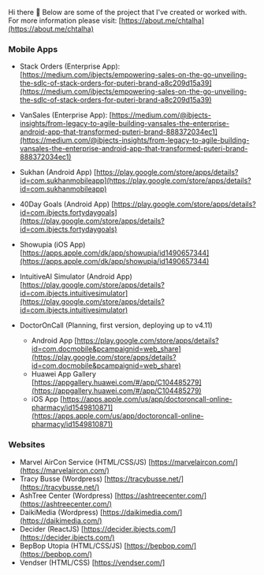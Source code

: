 Hi there 👋 Below are some of the project that I've created or worked with. For more information please visit: [https://about.me/chtalha](https://about.me/chtalha)

### Mobile Apps
- Stack Orders (Enterprise App): [https://medium.com/ibjects/empowering-sales-on-the-go-unveiling-the-sdlc-of-stack-orders-for-puteri-brand-a8c209d15a39](https://medium.com/ibjects/empowering-sales-on-the-go-unveiling-the-sdlc-of-stack-orders-for-puteri-brand-a8c209d15a39)
- VanSales (Enterprise App): [https://medium.com/@ibjects-insights/from-legacy-to-agile-building-vansales-the-enterprise-android-app-that-transformed-puteri-brand-888372034ec1](https://medium.com/@ibjects-insights/from-legacy-to-agile-building-vansales-the-enterprise-android-app-that-transformed-puteri-brand-888372034ec1)
- Sukhan (Android App) [https://play.google.com/store/apps/details?id=com.sukhanmobileapp](https://play.google.com/store/apps/details?id=com.sukhanmobileapp)
- 40Day Goals (Android App) [https://play.google.com/store/apps/details?id=com.ibjects.fortydaygoals](https://play.google.com/store/apps/details?id=com.ibjects.fortydaygoals)
- Showupia (iOS App) [https://apps.apple.com/dk/app/showupia/id1490657344](https://apps.apple.com/dk/app/showupia/id1490657344)
- IntuitiveAI Simulator (Android App) [https://play.google.com/store/apps/details?id=com.ibjects.intuitivesimulator](https://play.google.com/store/apps/details?id=com.ibjects.intuitivesimulator)

- DoctorOnCall (Planning, first version, deploying up to v4.11)
  - Android App [https://play.google.com/store/apps/details?id=com.docmobile&pcampaignid=web_share](https://play.google.com/store/apps/details?id=com.docmobile&pcampaignid=web_share)
  - Huawei App Gallery [https://appgallery.huawei.com/#/app/C104485279](https://appgallery.huawei.com/#/app/C104485279)
  - iOS App [https://apps.apple.com/us/app/doctoroncall-online-pharmacy/id1549810871](https://apps.apple.com/us/app/doctoroncall-online-pharmacy/id1549810871)

### Websites
- Marvel AirCon Service (HTML/CSS/JS) [https://marvelaircon.com/](https://marvelaircon.com/)
- Tracy Busse (Wordpress) [https://tracybusse.net/](https://tracybusse.net/)
- AshTree Center (Wordpress) [https://ashtreecenter.com/](https://ashtreecenter.com/)
- DaikiMedia (Wordpress) [https://daikimedia.com/](https://daikimedia.com/)
- Decider (ReactJS) [https://decider.ibjects.com/](https://decider.ibjects.com/)
- BepBop Utopia (HTML/CSS/JS) [https://bepbop.com/](https://bepbop.com/)
- Vendser (HTML/CSS) [https://vendser.com/]



<!--
**thechaudharysab/thechaudharysab** is a ✨ _special_ ✨ repository because its `README.md` (this file) appears on your GitHub profile.

Here are some ideas to get you started:

- 🔭 I’m currently working on ...
- 🌱 I’m currently learning ...
- 👯 I’m looking to collaborate on ...
- 🤔 I’m looking for help with ...
- 💬 Ask me about ...
- 📫 How to reach me: ...
- 😄 Pronouns: ...
- ⚡ Fun fact: ...
-->
